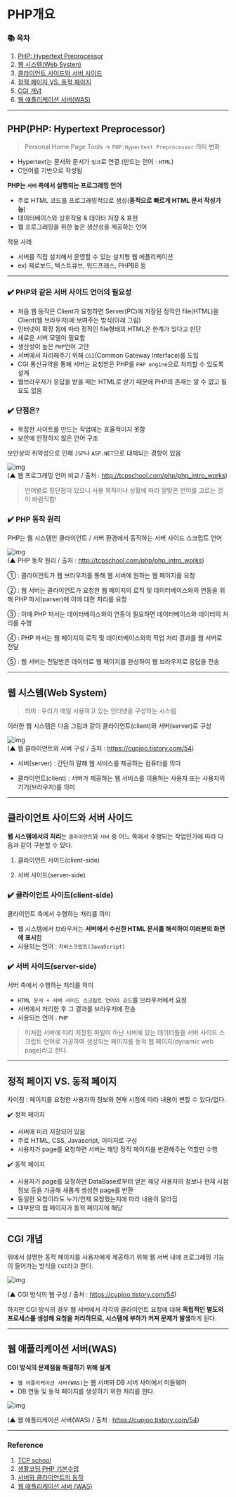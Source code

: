# PHP개요

### 📚 목차

1. [PHP: Hypertext Preprocessor](##php(php:-hypertext-preprocessor))
2. [웹 시스템(Web Systen)](##웹-시스템(web-System))  
3. [클라이언트 사이드와 서버 사이드](##클라이언트-사이드와-서버-사이드)
4. [정적 페이지 VS. 동적 페이지](##정적-페이지-vs.-동적-페이지)
5. [CGI 개념](##CGI-개념)
6. [웹 애플리케이션 서버(WAS)](##웹-애플리케이션-서버(was))

---

## PHP(PHP: Hypertext Preprocessor)

> Personal Home Page Tools → `PHP:Hypertext Preprocessor` 의미 변화

- Hypertext는 문서와 문서가 `링크`로 연결 (만드는 언어 : `HTML`)
- C언어를 기반으로 작성됨


**PHP는 `서버` 측에서 실행되는 프로그래밍 언어**

- 주로 HTML 코드를 프로그래밍적으로 생성(**동적으로 빠르게 HTML 문서 작성가능**)
- 데이터베이스와 상호작용 & 데이터 저장 & 표현
- 웹 프로그래밍을 위한 높은 생산성을 제공하는 언어

적용 사례

- 서버를 직접 설치해서 운영할 수 있는 설치형 웹 에플리케이션
- ex) 제로보드, 텍스트큐브, 워드프래스, PHPBB 등

---

### ✔️ PHP와 같은 서버 사이드 언어의 필요성

- 처음 웹 동작은 Client가 요청하면 Server(PC)에 저장된 정적인 file(HTML)을 Client(웹 브라우저)에 보여주는 방식(아래 그림)
- 인터넷이 확장 됨에 따라 정적인 file형태의 HTML은 한계가 있다고 판단
- 새로운 서버 모델이 필요함
- 생산성이 높은 `PHP`언어 고안
- 서버에서 처리해주기 위해 `CGI`(Common Gateway Interface)를 도입
- CGI 통신규약을 통해 서버는 요청받은 PHP를 `PHP engine`으로 처리할 수 있도록 설계
- 웹브라우저가 응답을 받을 때는 HTML로 받기 때문에 PHP의 존재는 알 수 없고 필요도 없음

### ✔️ 단점은?

- 복잡한 사이트를 만드는 작업에는 효율적이지 못함
- 보안에 안정하지 않은 언어 구조

보안상의 취약성으로 인해 `JSP`나 `ASP.NET`으로 대체되는 경향이 있음

![img](img/PHP(4).PNG)  
(▲ 웹 프로그래밍 언어 비교 / 출처 : http://tcpschool.com/php/php_intro_works)

> 언어별로 장단점이 있으니 사용 목적이나 상황에 따라 알맞은 언어를 고르는 것이 바람직함!

### ✔️ PHP 동작 원리

PHP는 웹 시스템인 클라이언트 / 서버 환경에서 동작하는 서버 사이드 스크립트 언어

![img](img/PHP(5).PNG)  
(▲ PHP 동작 원리 / 출처 : http://tcpschool.com/php/php_intro_works)

① : 클라이언트가 웹 브라우저를 통해 웹 서버에 원하는 웹 페이지를 요청

② : 웹 서버는 클라이언트가 요청한 웹 페이지의 로직 및 데이터베이스와의 연동을 위해 PHP 파서(parser)에 이에 대한 처리를 요청

③ : 이때 PHP 파서는 데이터베이스와의 연동이 필요하면 데이터베이스와 데이터의 처리를 수행

④ : PHP 파서는 웹 페이지의 로직 및 데이터베이스와의 작업 처리 결과를 웹 서버로 전달

⑤ : 웹 서버는 전달받은 데이터로 웹 페이지를 완성하여 웹 브라우저로 응답을 전송



---

## 웹 시스템(Web System)

> 의미 : 우리가 매일 사용하고 있는 인터넷을 구성하는 시스템

이러한 웹 시스템은 다음 그림과 같이 클라이언트(client)와 서버(server)로 구성

![img](img/PHP(1).PNG)  
(▲ 웹 클라이언트와 서버 구성 / 출처 : https://cupjoo.tistory.com/54)

- 서버(server) : 간단히 말해 웹 서비스를 제공하는 컴퓨터를 의미

- 클라이언트(client) : 서버가 제공하는 웹 서비스를 이용하는 사용자 또는 사용자의 기기(브라우저)를 의미

---

## 클라이언트 사이드와 서버 사이드

**웹 시스템에서의 처리**는 `클라이언트`와 `서버` 중 어느 쪽에서 수행되는 작업인가에 따라 다음과 같이 구분할 수 있다.

1. 클라이언트 사이드(client-side)

2. 서버 사이드(server-side)

### ✔️ 클라이언트 사이드(client-side)

클라이언트 측에서 수행하는 처리를 의미

- 웹 시스템에서 브라우저는 **서버에서 수신한 HTML 문서를 해석하여 여러분의 화면에 표시**함
- 사용되는 언어 : `자바스크립트(JavaScript)`


### ✔️ 서버 사이드(server-side)

서버 측에서 수행하는 처리를 의미

- `HTML 문서 + 서버 사이드 스크립트 언어의 코드`를 브라우저에서 요청
- 서버에서 처리한 후 그 결과를 브라우저에 전송
- 사용되는 언어 : `PHP`

> 이처럼 서버에 미리 저장된 파일이 아닌 서버에 있는 데이터들을 서버 사이드 스크립트 언어로 가공하여 생성되는 페이지를 동적 웹 페이지(dynamic web page)라고 한다.

---

## 정적 페이지 VS. 동적 페이지

차이점 : 페이지를 요청한 사용자의 정보와 현재 시점에 따라 내용이 변할 수 있다/없다.

✔️ 정적 페이지  

- 서버에 미리 저장되어 있음
- 주로 HTML, CSS, Javascript, 이미지로 구성
- 사용자가 page를 요청하면 서버는 해당 정적 페이지를 반환해주는 역할만 수행

✔️ 동적 페이지  

- 사용자가 page를 요청하면 DataBase로부터 얻은 해당 사용자의 정보나 현재 시점 정보 등을 가공해 새롭게 생성한 page를 반환
- 동일한 요청이라도 누가/언제 요청했는지에 따라 내용이 달라짐
- 대부분의 웹 페이지가 동적 페이지에 해당

---

## CGI 개념

위에서 설명한 동적 페이지를 사용자에게 제공하기 위해 웹 서버 내에 프로그래밍 기능이 들어가는 방식을 `CGI`라고 한다.

![img](img/PHP(2).png)  

(▲ CGI 방식의 웹 구성 / 출처 : https://cupjoo.tistory.com/54)

하지만 CGI 방식의 경우 웹 서버에서 각각의 클라이언트 요청에 대해 **독립적인 별도의 프로세스를 생성해 요청을 처리하므로, 시스템에 부하가 커져 문제가 발생**하게 된다.

---

## 웹 애플리케이션 서버(WAS)

**CGI 방식의 문제점을 해결하기 위해 설계**

- `웹 어플리케이션 서버(WAS)`는 웹 서버와 DB 서버 사이에서 미들웨어
- DB 연동 및 동적 페이지를 생성하기 위한 처리를 한다.

![img](img/PHP(3).png)   

(▲ 웹 애플리케이션 서버(WAS) / 출처 : https://cupjoo.tistory.com/54)


---

### Reference

1. [TCP school](http://tcpschool.com/php/intro)
2. [생활코딩 PHP 기본수업](https://opentutorials.org/course/62)
3. [서버와 클라이언트의 동작](https://cupjoo.tistory.com/54)
4. [웹 애플리케이션 서버 (WAS)](https://includestdio.tistory.com/25)  
